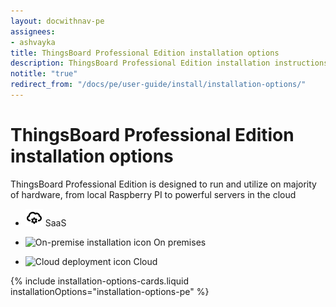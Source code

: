 ```yaml
---
layout: docwithnav-pe
assignees:
- ashvayka
title: ThingsBoard Professional Edition installation options
description: ThingsBoard Professional Edition installation instructions for various operation systems and cloud platforms
notitle: "true"
redirect_from: "/docs/pe/user-guide/install/installation-options/"
---
```


<div class="installation-options">
    <div class="install-options-header">
       <div class="install-options-hero">
          <div class="container">
            <div class="install-options-hero-content">
                <h1>ThingsBoard Professional Edition installation options</h1>
                <div class="install-options-description">
                    <p>
                        ThingsBoard Professional Edition is designed to run and utilize on majority of hardware, from local Raspberry PI to powerful servers in the cloud
                    </p>
                </div>
            </div>
            <div class="deployment-container">
                <nav id="install-navigation" class="install-navigation" data-target-id="peInstallType">
                    <ul id="menu-install-navigation-1" class="menu">
                        <li id="menu-item-liveDemo" class="menu-item tb-live-demo" data-tab="liveDemo">
                            <p>
                                <img src="/images/pricing/saas-icon.svg" title="Try ThingsBoard in live demo mode" alt="Live demo icon" width="28" height="28">
                                <span>SaaS</span>
                            </p>
                        </li>
                        <li id="menu-item-onPremise" class="menu-item tb-on-premise" data-tab="onPremise">
                            <p>
                                <img src="/images/pricing/self-icon.svg" title="Install ThingsBoard on your own server" alt="On-premise installation icon" width="28" height="28">
                                <span>On premises</span>
                            </p>
                        </li>
                        <li id="menu-item-cloud" class="menu-item tb-cloud" data-tab="cloud">
                            <p>
                                <img src="/images/pricing/cloud-icon.svg" title="Use ThingsBoard in the cloud" alt="Cloud deployment icon" width="28" height="28">
                                <span>Cloud</span>
                            </p>
                        </li>
                    </ul>
                </nav>
                <div class="deployment-div">
                    {% include installation-options-cards.liquid installationOptions="installation-options-pe" %}
                </div>
            </div>
          </div>
       </div>
    </div>
</div>

